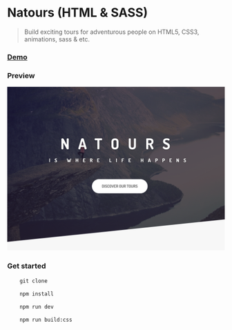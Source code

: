 # Natours (HTML & SASS)

> Build exciting tours for adventurous people on HTML5, CSS3, animations, sass & etc.

### [Demo](https://natours-ab.surge.sh/)

### Preview
![screenshot](./screen.png)

### Get started
```
    git clone
```
```
    npm install
```
```
    npm run dev
```
```
    npm run build:css
```
